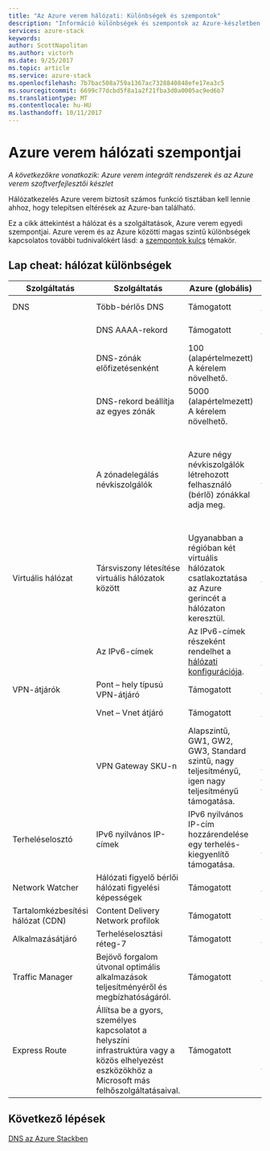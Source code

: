 ```yaml
---
title: "Az Azure verem hálózati: Különbségek és szempontok"
description: "Információ különbségek és szempontok az Azure-készletben hálózatkezelés használatakor."
services: azure-stack
keywords: 
author: ScottNapolitan
ms.author: victorh
ms.date: 9/25/2017
ms.topic: article
ms.service: azure-stack
ms.openlocfilehash: 7b7bac508a759a1367ac7328840848efe17ea3c5
ms.sourcegitcommit: 6699c77dcbd5f8a1a2f21fba3d0a0005ac9ed6b7
ms.translationtype: MT
ms.contentlocale: hu-HU
ms.lasthandoff: 10/11/2017
---
```

# <a name="considerations-for-azure-stack-networking"></a>Azure verem hálózati szempontjai

*A következőkre vonatkozik: Azure verem integrált rendszerek és az Azure verem szoftverfejlesztői készlet*

Hálózatkezelés Azure verem biztosít számos funkció tisztában kell lennie ahhoz, hogy telepítsen eltérések az Azure-ban található.


Ez a cikk áttekintést a hálózat és a szolgáltatások, Azure verem egyedi szempontjai. Azure verem és az Azure közötti magas szintű különbségek kapcsolatos további tudnivalókért lásd: a [szempontok kulcs](azure-stack-considerations.md) témakör.


## <a name="cheat-sheet-networking-differences"></a>Lap cheat: hálózat különbségek

|Szolgáltatás | Szolgáltatás | Azure (globális) | Azure Stack |
| --- | --- | --- | --- |
| DNS | Több-bérlős DNS | Támogatott| Még nem támogatott.|
| |DNS AAAA-rekord|Támogatott|Nem támogatott|
| |DNS-zónák előfizetésenként|100 (alapértelmezett)<br>A kérelem növelhető.|100|
| |DNS-rekord beállítja az egyes zónák|5000 (alapértelmezett)<br>A kérelem növelhető.|5000|
||A zónadelegálás névkiszolgálók|Azure négy névkiszolgálók létrehozott felhasználó (bérlő) zónákkal adja meg.|Azure verem két névkiszolgálók biztosít minden felhasználó (bérlő) zónához, amely jön létre.|
| Virtuális hálózat|Társviszony létesítése virtuális hálózatok között|Ugyanabban a régióban két virtuális hálózatok csatlakoztatása az Azure gerincét a hálózaton keresztül.|Még nem támogatott.|
| |Az IPv6-címek|Az IPv6-címek részeként rendelhet a [hálózati konfigurációja](https://docs.microsoft.com/en-us/azure/virtual-network/virtual-network-network-interface-addresses#ip-address-versions).|Kizárólag az IPv4 használata támogatott.|
|VPN-átjárók|Pont – hely típusú VPN-átjáró|Támogatott|Még nem támogatott.|
| |Vnet – Vnet átjáró|Támogatott|Még nem támogatott.|
| |VPN Gateway SKU-n|Alapszintű, GW1, GW2, GW3, Standard szintű, nagy teljesítményű, igen nagy teljesítményű támogatása. |Alapszintű, Standard és nagy teljesítményű termékváltozat támogatása.|
|Terheléselosztó|IPv6 nyilvános IP-címek|IPv6 nyilvános IP-cím hozzárendelése egy terhelés-kiegyenlítő támogatása.|Kizárólag az IPv4 használata támogatott.|
|Network Watcher|Hálózati figyelő bérlői hálózati figyelési képességek|Támogatott|Még nem támogatott.|
|Tartalomkézbesítési hálózat (CDN)|Content Delivery Network profilok|Támogatott|Még nem támogatott.|
|Alkalmazásátjáró|Terheléselosztási réteg-7|Támogatott|Még nem támogatott.|
|Traffic Manager|Bejövő forgalom útvonal optimális alkalmazások teljesítményéről és megbízhatóságáról.|Támogatott|Még nem támogatott.|
|Express Route|Állítsa be a gyors, személyes kapcsolatot a helyszíni infrastruktúra vagy a közös elhelyezést eszközökhöz a Microsoft más felhőszolgáltatásaival.|Támogatott|Csatlakozás Azure verem az Express Route-körhöz támogatása.|

## <a name="next-steps"></a>Következő lépések

[DNS az Azure Stackben](azure-stack-dns.md)
